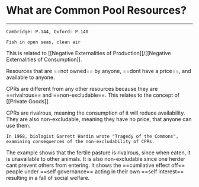 # What are Common Pool Resources?
---
```ad-res
Cambridge: P.144, Oxford: P.140
```
```ad-example
Fish in open seas, clean air
```
This is related to [[Negative Externalities of Production]]/[[Negative Externalities of Consumption]].

Resources that are ==not owned== by anyone, ==dont have a price==, and available to anyone.

CPRs are different from any other resources because they are ==rivalrous== and ==non-excludable==. This relates to the concept of [[Private Goods]].

CPRs are rivalrous, meaning the consumption of it will reduce availability.
They are also non-excludable, meaning they have no price, that anyone can use them.
```ad-noone
In 1968, biologist Garrett Hardin wrote "Tragedy of the Commons", examining consequences of the non-excludability of CPRs.
```
The example shows that the fertile pasture is rivalrous, since when eaten, it is unavailable to other animals. It is also non-excludable since one herder cant prevent others from entering. It shows the ==cumilative effect off== people under ==self governance== acting in their own ==self interest== resulting in a fall of social welfare.